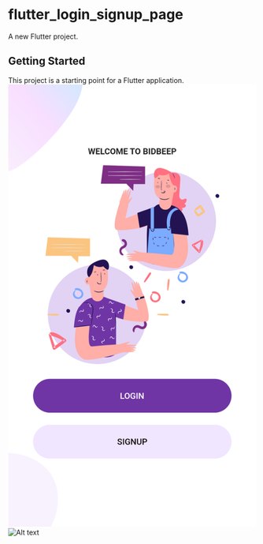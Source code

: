 # flutter_login_signup_page

A new Flutter project.

## Getting Started

This project is a starting point for a Flutter application.
 ![Alt text](Screenshot.png "Screenshot")
 ![Alt text](Screenshot_login.png.png "Screenshot Login")
